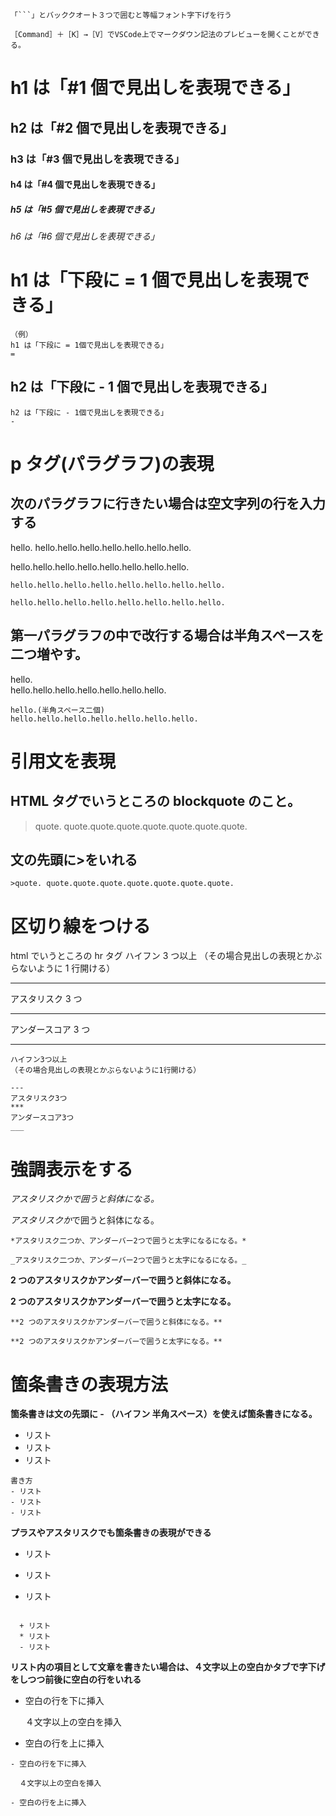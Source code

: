 ````
「```」とバッククオート３つで囲むと等幅フォント字下げを行う
````

```
［Command］＋［K］→［V］でVSCode上でマークダウン記法のプレビューを開くことができる。
```

# h1 は「#1 個で見出しを表現できる」

## h2 は「#2 個で見出しを表現できる」

### h3 は「#3 個で見出しを表現できる」

#### h4 は「#4 個で見出しを表現できる」

##### h5 は「#5 個で見出しを表現できる」

###### h6 は「#6 個で見出しを表現できる」

# h1 は「下段に = 1 個で見出しを表現できる」

```
（例）
h1 は「下段に = 1個で見出しを表現できる」
=
```

## h2 は「下段に - 1 個で見出しを表現できる」

```
h2 は「下段に - 1個で見出しを表現できる」
-
```

# p タグ(パラグラフ)の表現

## 次のパラグラフに行きたい場合は空文字列の行を入力する

hello.
hello.hello.hello.hello.hello.hello.hello.

hello.hello.hello.hello.hello.hello.hello.hello.

```
hello.hello.hello.hello.hello.hello.hello.hello.

hello.hello.hello.hello.hello.hello.hello.hello.
```

## 第一パラグラフの中で改行する場合は半角スペースを二つ増やす。

hello.  
hello.hello.hello.hello.hello.hello.hello.

```
hello.(半角スペース二個)
hello.hello.hello.hello.hello.hello.hello.
```

# 引用文を表現

## HTML タグでいうところの blockquote のこと。

> quote. quote.quote.quote.quote.quote.quote.quote.

## 文の先頭に>をいれる

```
>quote. quote.quote.quote.quote.quote.quote.quote.
```

# 区切り線をつける

html でいうところの hr タグ
ハイフン 3 つ以上
（その場合見出しの表現とかぶらないように 1 行開ける）

---

アスタリスク 3 つ

---

アンダースコア 3 つ

---

```
ハイフン3つ以上
（その場合見出しの表現とかぶらないように1行開ける）

---
アスタリスク3つ
***
アンダースコア3つ
___

```

# 強調表示をする

_アスタリスクかで囲うと斜体になる。_

*アスタリスクか*で囲うと斜体になる。

```
*アスタリスク二つか、アンダーバー2つで囲うと太字になるになる。*

_アスタリスク二つか、アンダーバー2つで囲うと太字になるになる。_
```

**2 つのアスタリスクかアンダーバーで囲うと斜体になる。**

**2 つのアスタリスクかアンダーバーで囲うと太字になる。**

```
**2 つのアスタリスクかアンダーバーで囲うと斜体になる。**

**2 つのアスタリスクかアンダーバーで囲うと太字になる。**
```

# 箇条書きの表現方法

**箇条書きは文の先頭に - （ハイフン 半角スペース）を使えば箇条書きになる。**

- リスト
- リスト
- リスト

```
書き方
- リスト
- リスト
- リスト
```

**プラスやアスタリスクでも箇条書きの表現ができる**

- リスト

* リスト

- リスト

```

  + リスト
  * リスト
  - リスト

```

**リスト内の項目として文章を書きたい場合は、４文字以上の空白かタブで字下げをしつつ前後に空白の行をいれる**

- 空白の行を下に挿入

  ４文字以上の空白を挿入

- 空白の行を上に挿入

```
- 空白の行を下に挿入

  ４文字以上の空白を挿入

- 空白の行を上に挿入
```
